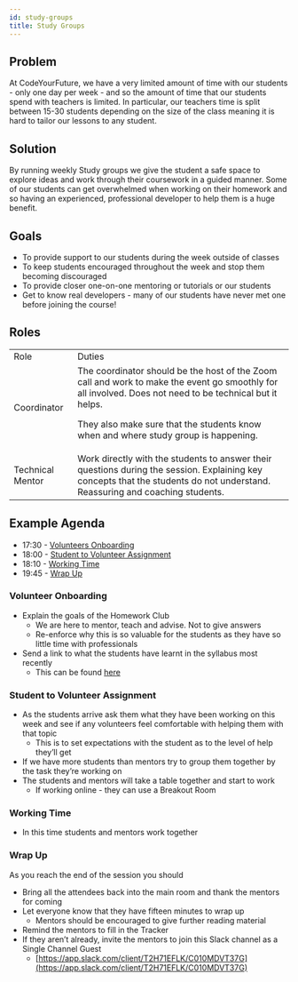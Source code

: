 ```yaml
---
id: study-groups
title: Study Groups
---
```


## Problem

At CodeYourFuture, we have a very limited amount of time with our students - only one day per week - and so the amount of time that our students spend with teachers is limited. In particular, our teachers time is split between 15-30 students depending on the size of the class meaning it is hard to tailor our lessons to any student.

## Solution

By running weekly Study groups we give the student a safe space to explore ideas and work through their coursework in a guided manner. Some of our students can get overwhelmed when working on their homework and so having an experienced, professional developer to help them is a huge benefit.

## Goals

- To provide support to our students during the week outside of classes
- To keep students encouraged throughout the week and stop them becoming discouraged
- To provide closer one-on-one mentoring or tutorials or our students
- Get to know real developers - many of our students have never met one before joining the course!

## Roles

<table>
  <tr>
   <td>Role</td>
   <td>Duties</td>
  </tr>
  <tr>
   <td>Coordinator</td>
   <td>The coordinator should be the host of the Zoom call and work to make the event go smoothly for all involved. Does not need to be technical but it helps. 
   
   They also make sure that the students know when and where study group is happening.</td>
  </tr>
  <tr>
   <td>Technical Mentor</td>
   <td>Work directly with the students to answer their questions during the session. Explaining key concepts that the students do not understand. Reassuring and coaching students.</td>
  </tr>
</table>

## Example Agenda

- 17:30 - [Volunteers Onboarding](#volunteer-onboarding)
- 18:00 - [Student to Volunteer Assignment](#student-to-volunteer-assignment)
- 18:10 - [Working Time](#working-time)
- 19:45 - [Wrap Up](#wrap-up)

### Volunteer Onboarding

- Explain the goals of the Homework Club
  - We are here to mentor, teach and advise. Not to give answers
  - Re-enforce why this is so valuable for the students as they have so little time with professionals
- Send a link to what the students have learnt in the syllabus most recently
  - This can be found [here](https://syllabus.codeyourfuture.io)

### Student to Volunteer Assignment

- As the students arrive ask them what they have been working on this week and see if any volunteers feel comfortable with helping them with that topic
  - This is to set expectations with the student as to the level of help they’ll get
- If we have more students than mentors try to group them together by the task they’re working on
- The students and mentors will take a table together and start to work
  - If working online - they can use a Breakout Room

### Working Time

- In this time students and mentors work together

### Wrap Up

As you reach the end of the session you should

- Bring all the attendees back into the main room and thank the mentors for coming
- Let everyone know that they have fifteen minutes to wrap up
  - Mentors should be encouraged to give further reading material
- Remind the mentors to fill in the Tracker
- If they aren’t already, invite the mentors to join this Slack channel as a Single Channel Guest
  - [https://app.slack.com/client/T2H71EFLK/C010MDVT37G](https://app.slack.com/client/T2H71EFLK/C010MDVT37G)
